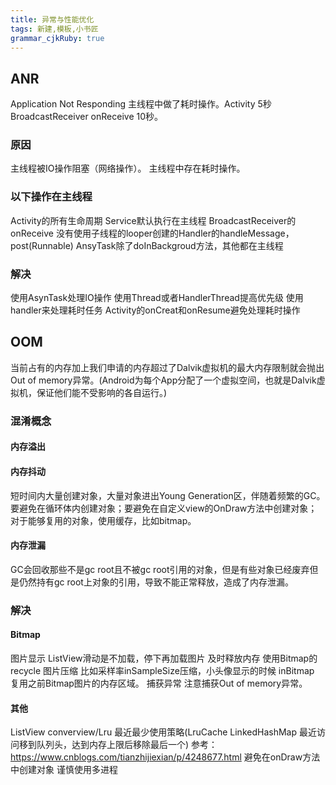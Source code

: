 ```yaml
---
title: 异常与性能优化 
tags: 新建,模板,小书匠
grammar_cjkRuby: true
---
```


## ANR
Application Not Responding
主线程中做了耗时操作。Activity 5秒 BroadcastReceiver onReceive 10秒。
### 原因
主线程被IO操作阻塞（网络操作）。
主线程中存在耗时操作。
### 以下操作在主线程
Activity的所有生命周期
Service默认执行在主线程
BroadcastReceiver的onReceive
没有使用子线程的looper创建的Handler的handleMessage，post(Runnable)
AnsyTask除了doInBackgroud方法，其他都在主线程
### 解决
使用AsynTask处理IO操作
使用Thread或者HandlerThread提高优先级
使用handler来处理耗时任务
Activity的onCreat和onResume避免处理耗时操作

## OOM
当前占有的内存加上我们申请的内存超过了Dalvik虚拟机的最大内存限制就会抛出Out of memory异常。(Android为每个App分配了一个虚拟空间，也就是Dalvik虚拟机，保证他们能不受影响的各自运行。)
### 混淆概念
#### 内存溢出
#### 内存抖动
短时间内大量创建对象，大量对象进出Young Generation区，伴随着频繁的GC。
要避免在循环体内创建对象；要避免在自定义view的OnDraw方法中创建对象；对于能够复用的对象，使用缓存，比如bitmap。
#### 内存泄漏
GC会回收那些不是gc root且不被gc root引用的对象，但是有些对象已经废弃但是仍然持有gc root上对象的引用，导致不能正常释放，造成了内存泄漏。
### 解决
#### Bitmap
图片显示
ListView滑动是不加载，停下再加载图片
及时释放内存
使用Bitmap的recycle
图片压缩
比如采样率inSampleSize压缩，小头像显示的时候
inBitmap
复用之前Bitmap图片的内存区域。
捕获异常
注意捕获Out of memory异常。
#### 其他
ListView converview/Lru 最近最少使用策略(LruCache LinkedHashMap 最近访问移到队列头，达到内存上限后移除最后一个)
参考：https://www.cnblogs.com/tianzhijiexian/p/4248677.html
避免在onDraw方法中创建对象
谨慎使用多进程
